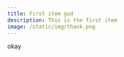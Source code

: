 ```yaml
---
title: First item gud
description: This is the first item
image: /static/img/thank.png
---
```

o﻿kay